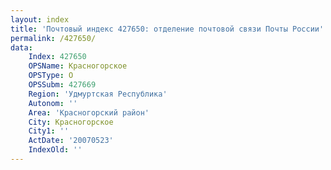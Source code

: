 ```yaml
---
layout: index
title: 'Почтовый индекс 427650: отделение почтовой связи Почты России'
permalink: /427650/
data:
    Index: 427650
    OPSName: Красногорское
    OPSType: О
    OPSSubm: 427669
    Region: 'Удмуртская Республика'
    Autonom: ''
    Area: 'Красногорский район'
    City: Красногорское
    City1: ''
    ActDate: '20070523'
    IndexOld: ''
---
```

